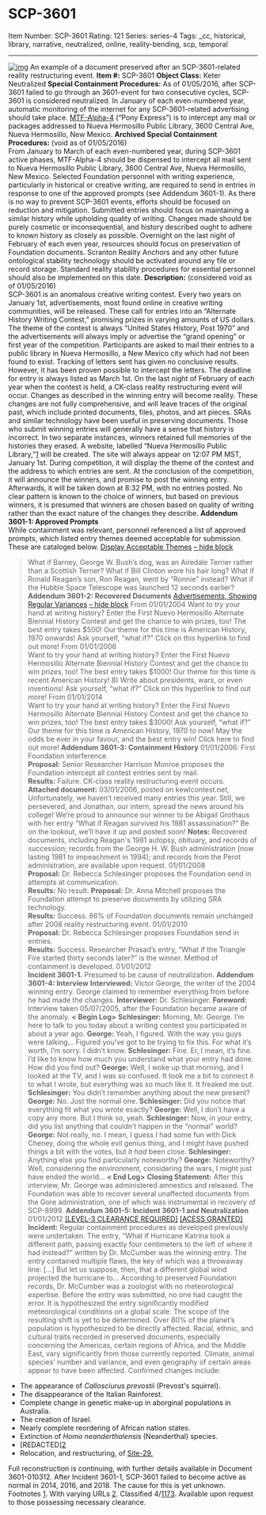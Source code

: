 # SCP-3601
Item Number: SCP-3601
Rating: 121
Series: series-4
Tags: _cc, historical, library, narrative, neutralized, online, reality-bending, scp, temporal

---

[![img](https://scp-wiki.wdfiles.com/local--resized-images/scp-3601/img/medium.jpg)](https://scp-wiki.wdfiles.com/local--files/scp-3601/img)
An example of a document preserved after an SCP-3601-related reality restructuring event.
**Item #:** SCP-3601
**Object Class:** Keter Neutralized
**Special Containment Procedures:** As of 01/05/2016, after SCP-3601 failed to go through an 3601-event for two consecutive cycles, SCP-3601 is considered neutralized.
In January of each even-numbered year, automatic monitoring of the internet for any SCP-3601-related advertising should take place. [MTF-Alpha-4](/task-forces#alpha-4) (“Pony Express”) is to intercept any mail or packages addressed to Nueva Hermosillo Public Library, 3600 Central Ave, Nueva Hermosillo, New Mexico.
**Archived Special Containment Procedures:** (void as of 01/05/2016)  
From January to March of each even-numbered year, during SCP-3601 active phases, MTF-Alpha-4 should be dispensed to intercept all mail sent to Nueva Hermosillo Public Library, 3600 Central Ave, Nueva Hermosillo, New Mexico.
Selected Foundation personnel with writing experience, particularly in historical or creative writing, are required to send in entries in response to one of the approved prompts (see Addendum 3601-1). As there is no way to prevent SCP-3601 events, efforts should be focused on reduction and mitigation. Submitted entries should focus on maintaining a similar history while upholding quality of writing. Changes made should be purely cosmetic or inconsequential, and history described ought to adhere to known history as closely as possible.
Overnight on the last night of February of each even year, resources should focus on preservation of Foundation documents. Scranton Reality Anchors and any other future ontological stability technology should be activated around any file or record storage. Standard reality stability procedures for essential personnel should also be implemented on this date.
**Description:** (considered void as of 01/05/2016)  
SCP-3601 is an anomalous creative writing contest. Every two years on January 1st, advertisements, most found online in creative writing communities, will be released. These call for entries into an “Alternate History Writing Contest,” promising prizes in varying amounts of US dollars. The theme of the contest is always “United States History, Post 1970” and the advertisements will always imply or advertise the “grand opening” or first year of the competition.
Participants are asked to mail their entries to a public library in Nueva Hermosillo, a New Mexico city which had not been found to exist. Tracking of letters sent has given no conclusive results. However, it has been proven possible to intercept the letters.
The deadline for entry is always listed as March 1st. On the last night of February of each year when the contest is held, a CK-class reality restructuring event will occur. Changes as described in the winning entry will become reality. These changes are not fully comprehensive, and will leave traces of the original past, which include printed documents, files, photos, and art pieces. SRAs and similar technology have been useful in preserving documents. Those who submit winning entries will generally have a sense that history is incorrect. In two separate instances, winners retained full memories of the histories they erased.
A website, labelled “Nueva Hermosillo Public Library,”[1](javascript:;) will be created. The site will always appear on 12:07 PM MST, January 1st. During competition, it will display the theme of the contest and the address to which entries are sent. At the conclusion of the competition, it will announce the winners, and promise to post the winning entry. Afterwards, it will be taken down at 8:32 PM, with no entries posted.
No clear pattern is known to the choice of winners, but based on previous winners, it is presumed that winners are chosen based on quality of writing rather than the exact nature of the changes they describe.
**Addendum 3601-1: Approved Prompts**  
While containment was relevant, personnel referenced a list of approved prompts, which listed entry themes deemed acceptable for submission. These are cataloged below.
[Display Acceptable Themes](javascript:;)
[– hide block](javascript:;)
> What if Barney, George W. Bush’s dog, was an Airedale Terrier rather than a Scottish Terrier?
> What if Bill Clinton wore his hair long?
> What if Ronald Reagan’s son, Ron Reagan, went by “Ronnie” instead?
> What if the Hubble Space Telescope was launched 12 seconds earlier?
**Addendum 3601-2: Recovered Documents**
[Advertisements, Showing Regular Variances](javascript:;)
[– hide block](javascript:;)
> From 01/01/2004
> Want to try your hand at writing history? Enter the First Nuevo Hermosillo Alternate Biennial History Contest and get the chance to win prizes, too! The best entry takes $500!
> Our theme for this time is American History, 1970 onwards! Ask yourself, “what if?”
> Click on this hyperlink to find out more!
> From 01/01/2006  
>  Want to try your hand at writing history? Enter the First Nuevo Hermosillo Alternate Biennial History Contest and get the chance to win prizes, too! The best entry takes $1000!
> Our theme for this time is recent American History! 8) Write about presidents, wars, or even inventions! Ask yourself, “what if?”
> Click on this hyperlink to find out more!
> From 01/01/2014  
>  Want to try your hand at writing history? Enter the First Nuevo Hermosillo Alternate Biennial History Contest and get the chance to win prizes, too! The best entry takes $3000!
> Ask yourself, “what if?”
> Our theme for this time is American History, 1970 to now! May the odds be ever in your favour, and the best entry win!
> Click here to find out more!
**Addendum 3601-3: Containment History**
01/01/2006: First Foundation interference.  
**Proposal:** Senior Researcher Harrison Monroe proposes the Foundation intercept all contest entries sent by mail.  
**Results:** Failure. CK-class reality restructuring event occurs.  
**Attached document:**
> 03/01/2006, posted on kewlcontest.net,  
>  Unfortunately, we haven’t received many entries this year. Still, we persevered, and Jonathan, our intern, spread the news around his college! We’re proud to announce our winner to be Abigail Grothaus with her entry “What if Reagan survived his 1981 assassination?”
> Be on the lookout, we’ll have it up and posted soon!
**Notes:** Recovered documents, including Reagan's 1981 autopsy, obituary, and records of succession; records from the George H. W. Bush administration (now lasting 1981 to impeachment in 1994); and records from the Perot administration, are available upon request.
01/01/2008  
**Proposal:** Dr. Rebecca Schlesinger proposes the Foundation send in attempts at communication.  
**Results:** No result.
**Proposal:** Dr. Anna Mitchell proposes the Foundation attempt to preserve documents by utilizing SRA technology.  
**Results:** Success. 86% of Foundation documents remain unchanged after 2008 reality restructuring event.
01/01/2010  
**Proposal:** Dr. Rebecca Schlesinger proposes Foundation send in entries.  
**Results:** Success. Researcher Prasad’s entry, “What if the Triangle Fire started thirty seconds later?” is the winner. Method of containment is developed.
01/01/2012  
**Incident 3601-1.** Presumed to be cause of neutralization.
**Addendum 3601-4: Interview**
> **Interviewed:** Victor George, the writer of the 2004 winning entry. George claimed to remember everything from before he had made the changes.
> **Interviewer:** Dr. Schlesinger.
> **Foreword:** Interview taken 05/07/2005, after the Foundation became aware of the anomaly.
> **< Begin Log>**
> **Schlesinger:** Morning, Mr. George. I’m here to talk to you today about a writing contest you participated in about a year ago.
> **George:** Yeah, I figured. With the way you guys were talking… Figured you’ve got to be trying to fix this. For what it’s worth, I’m sorry. I didn’t know.
> **Schlesinger:** Fine. Er, I mean, it’s fine. I’d like to know how much you understand what your entry had done. How did you find out?
> **George:** Well, I woke up that morning, and I looked at the TV, and I was so confused. It took me a bit to connect it to what I wrote, but everything was so much like it. It freaked me out.
> **Schlesinger:** You didn’t remember anything about the new present?
> **George:** No. Just the normal one.
> **Schlesinger:** Did you notice that everything fit what you wrote exactly?
> **George:** Well, I don’t have a copy any more. But I think so, yeah.
> **Schlesinger:** Now, in your entry, did you list anything that couldn’t happen in the “normal” world?
> **George:** Not really, no. I mean, I guess I had some fun with Dick Cheney, doing the whole evil genius thing, and I might have pushed things a bit with the votes, but it _had_ been close.
> **Schlesinger:** Anything else you find particularly noteworthy?
> **George:** Noteworthy? Well, considering the environment, considering the wars, I might just have ended the world…
> **< End Log>**
> **Closing Statement:** After this interview, Mr. George was administered amnestics and released. The Foundation was able to recover several unaffected documents from the Gore administration, one of which was instrumental in recovery of SCP-8999.
**Addendum 3601-5: Incident 3601-1 and Neutralization**  
01/01/2012
[[LEVEL-3 CLEARANCE REQUIRED]](javascript:;)
[[ACESS GRANTED]](javascript:;)
**Incident:** Regular containment procedures as developed previously were undertaken. The entry, “What if Hurricane Katrina took a different path, passing exactly four centimeters to the left of where it had instead?” written by Dr. McCumber was the winning entry. The entry contained multiple flaws, the key of which was a throwaway line:
> […] But let us suppose, then, that a different global wind projected the hurricane to…
According to preserved Foundation records, Dr. McCumber was a zoologist with no meteorological expertise. Before the entry was submitted, no one had caught the error. It is hypothesized the entry significantly modified meteorological conditions on a global scale.
The scope of the resulting shift is yet to be determined. Over 80% of the planet’s population is hypothesized to be directly affected. Racial, ethnic, and cultural traits recorded in preserved documents, especially concerning the Americas, certain regions of Africa, and the Middle East, vary significantly from those currently reported. Climate, animal species’ number and variance, and even geography of certain areas appear to have been affected.
Confirmed changes include:
  * The appearance of _Callosciurus prevostii_ (Prevost's squirrel).
  * The disappearance of the Italian Rainforest.
  * Complete change in genetic make-up in aborginal populations in Australia.
  * The creation of Israel.
  * Nearly complete reordering of African nation states.
  * Extinction of _Homo neanderthalensis_ (Neanderthal) species.
  * [REDACTED][2](javascript:;)
  * Relocation, and restructuring, of [Site-29.](/scp-557)

Full reconstruction is continuing, with further details available in Document 3601-010312.
After Incident 3601-1, SCP-3601 failed to become active as normal in 2014, 2016, and 2018. The cause for this is yet unknown.
Footnotes
[1](javascript:;). With varying URLs
[2](javascript:;). Classified 4/[1173](/scp-1173). Available upon request to those possessing necessary clearance.
